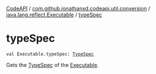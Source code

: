 [CodeAPI](../../index.md) / [com.github.jonathanxd.codeapi.util.conversion](../index.md) / [java.lang.reflect.Executable](index.md) / [typeSpec](.)

# typeSpec

`val Executable.typeSpec: `[`TypeSpec`](../../com.github.jonathanxd.codeapi.base/-type-spec/index.md)

Gets the [TypeSpec](../../com.github.jonathanxd.codeapi.base/-type-spec/index.md) of the [Executable](#).

